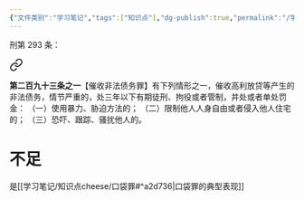 ```yaml
---
{"文件类别":"学习笔记","tags":["知识点"],"dg-publish":true,"permalink":"/学习笔记/知识点cheese/寻衅滋事罪/","dgPassFrontmatter":true,"created":"2024-09-25T10:19:56.409+08:00","updated":"2024-09-25T10:26:53.510+08:00"}
---
```


刑第 293 条：
<div class="transclusion internal-embed is-loaded"><a class="markdown-embed-link" href="////#t0293" aria-label="Open link"><svg xmlns="http://www.w3.org/2000/svg" width="24" height="24" viewBox="0 0 24 24" fill="none" stroke="currentColor" stroke-width="2" stroke-linecap="round" stroke-linejoin="round" class="svg-icon lucide-link"><path d="M10 13a5 5 0 0 0 7.54.54l3-3a5 5 0 0 0-7.07-7.07l-1.72 1.71"></path><path d="M14 11a5 5 0 0 0-7.54-.54l-3 3a5 5 0 0 0 7.07 7.07l1.71-1.71"></path></svg></a><div class="markdown-embed">



**第二百九十三条之一**【催收非法债务罪】有下列情形之一，催收高利放贷等产生的非法债务，情节严重的，处三年以下有期徒刑、拘役或者管制，并处或者单处罚金：
（一）使用暴力、胁迫方法的；
（二）限制他人人身自由或者侵入他人住宅的；
（三）恐吓、跟踪、骚扰他人的。 

</div></div>

# 不足
是[[学习笔记/知识点cheese/口袋罪#^a2d736\|口袋罪的典型表现]]